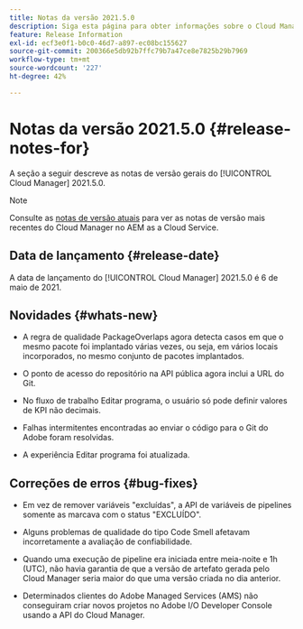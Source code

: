 ```yaml
---
title: Notas da versão 2021.5.0
description: Siga esta página para obter informações sobre o Cloud Manager 2021.5.0.
feature: Release Information
exl-id: ecf3e0f1-b0c0-46d7-a897-ec08bc155627
source-git-commit: 200366e5db92b7ffc79b7a47ce8e7825b29b7969
workflow-type: tm+mt
source-wordcount: '227'
ht-degree: 42%

---
```


# Notas da versão 2021.5.0 {#release-notes-for}

A seção a seguir descreve as notas de versão gerais do [!UICONTROL Cloud Manager] 2021.5.0.

>[!NOTE]
>Consulte as [notas de versão atuais](https://experienceleague.adobe.com/docs/experience-manager-cloud-service/onboarding/getting-access/release-notes-cloud-manager/release-notes-cm-current.html?lang=en#getting-access) para ver as notas de versão mais recentes do Cloud Manager no AEM as a Cloud Service.

## Data de lançamento {#release-date}

A data de lançamento do [!UICONTROL Cloud Manager] 2021.5.0 é 6 de maio de 2021.

## Novidades {#whats-new}

* A regra de qualidade PackageOverlaps agora detecta casos em que o mesmo pacote foi implantado várias vezes, ou seja, em vários locais incorporados, no mesmo conjunto de pacotes implantados.

* O ponto de acesso do repositório na API pública agora inclui a URL do Git.

* No fluxo de trabalho Editar programa, o usuário só pode definir valores de KPI não decimais.

* Falhas intermitentes encontradas ao enviar o código para o Git do Adobe foram resolvidas.

* A experiência Editar programa foi atualizada.

## Correções de erros {#bug-fixes}

* Em vez de remover variáveis &quot;excluídas&quot;, a API de variáveis de pipelines somente as marcava com o status &quot;EXCLUÍDO&quot;.

* Alguns problemas de qualidade do tipo Code Smell afetavam incorretamente a avaliação de confiabilidade.

* Quando uma execução de pipeline era iniciada entre meia-noite e 1h (UTC), não havia garantia de que a versão de artefato gerada pelo Cloud Manager seria maior do que uma versão criada no dia anterior.

* Determinados clientes do Adobe Managed Services (AMS) não conseguiram criar novos projetos no Adobe I/O Developer Console usando a API do Cloud Manager.
